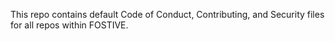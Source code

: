 This repo contains default Code of Conduct, Contributing, and Security files for all repos within FOSTIVE.
